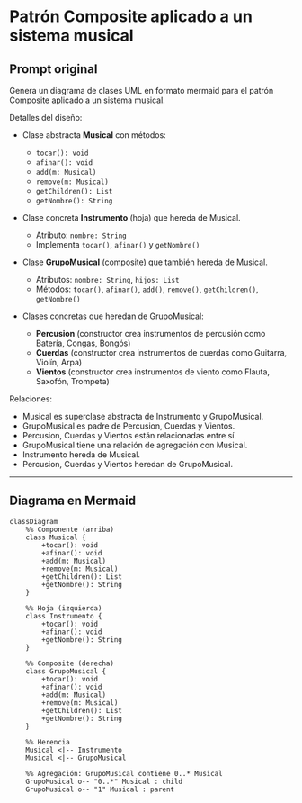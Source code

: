 # Patrón Composite aplicado a un sistema musical

## Prompt original
Genera un diagrama de clases UML en formato mermaid para el patrón Composite aplicado a un sistema musical.

Detalles del diseño:

- Clase abstracta **Musical** con métodos:
  - `tocar(): void`
  - `afinar(): void`
  - `add(m: Musical)`
  - `remove(m: Musical)`
  - `getChildren(): List`
  - `getNombre(): String`

- Clase concreta **Instrumento** (hoja) que hereda de Musical.  
  - Atributo: `nombre: String`  
  - Implementa `tocar()`, `afinar()` y `getNombre()`

- Clase **GrupoMusical** (composite) que también hereda de Musical.  
  - Atributos: `nombre: String`, `hijos: List`  
  - Métodos: `tocar()`, `afinar()`, `add()`, `remove()`, `getChildren()`, `getNombre()`

- Clases concretas que heredan de GrupoMusical:
  - **Percusion** (constructor crea instrumentos de percusión como Batería, Congas, Bongós)
  - **Cuerdas** (constructor crea instrumentos de cuerdas como Guitarra, Violín, Arpa)
  - **Vientos** (constructor crea instrumentos de viento como Flauta, Saxofón, Trompeta)

Relaciones:  
- Musical es superclase abstracta de Instrumento y GrupoMusical.  
- GrupoMusical es padre de Percusion, Cuerdas y Vientos.  
- Percusion, Cuerdas y Vientos están relacionadas entre sí.  
- GrupoMusical tiene una relación de agregación con Musical.  
- Instrumento hereda de Musical.  
- Percusion, Cuerdas y Vientos heredan de GrupoMusical.  

---

## Diagrama en Mermaid

```mermaid
classDiagram
    %% Componente (arriba)
    class Musical {
        +tocar(): void
        +afinar(): void
        +add(m: Musical)
        +remove(m: Musical)
        +getChildren(): List
        +getNombre(): String
    }

    %% Hoja (izquierda)
    class Instrumento {
        +tocar(): void
        +afinar(): void
        +getNombre(): String
    }

    %% Composite (derecha)
    class GrupoMusical {
        +tocar(): void
        +afinar(): void
        +add(m: Musical)
        +remove(m: Musical)
        +getChildren(): List
        +getNombre(): String
    }

    %% Herencia
    Musical <|-- Instrumento
    Musical <|-- GrupoMusical

    %% Agregación: GrupoMusical contiene 0..* Musical
    GrupoMusical o-- "0..*" Musical : child
    GrupoMusical o-- "1" Musical : parent
